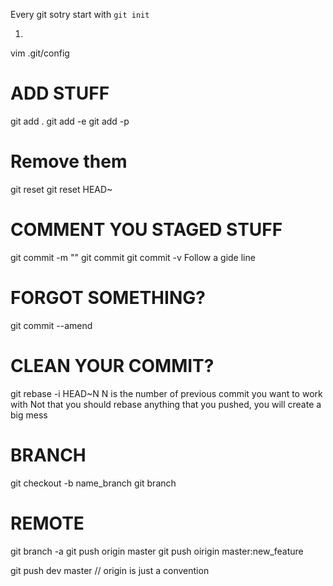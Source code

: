 Every git sotry start with `git init`

1.
vim .git/config


# ADD STUFF
git add .
git add -e
git add -p

# Remove them
git reset
git reset HEAD~

# COMMENT YOU STAGED STUFF
git commit -m ""
git commit
git commit -v
Follow a gide line

# FORGOT SOMETHING?
git commit --amend

# CLEAN YOUR COMMIT?
git rebase -i HEAD~N
N is the number of previous commit you want to work with
Not that you should rebase anything that you pushed, you will create a big mess

# BRANCH
git checkout -b name_branch
git branch

# REMOTE
git branch -a
git push origin master
git push oirigin master:new_feature

git push dev master // origin is just a convention
